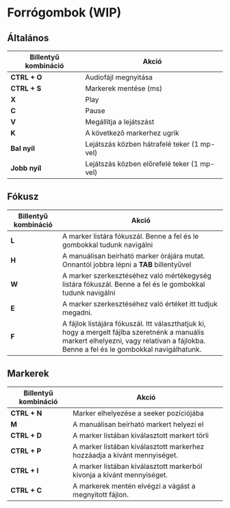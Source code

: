 # Forrógombok (WIP)

## Általános
| Billentyű kombináció  | Akció  |
| ------------ | ------------ |
| **CTRL + O** | Audiofájl megnyitása |
| **CTRL + S** | Markerek mentése (ms) |
| **X** | Play |
| **C** | Pause |
| **V** | Megállítja a lejátszást |
| **K** | A következő markerhez ugrik |
| **Bal nyíl** | Lejátszás közben hátrafelé teker (1 mp-vel) |
| **Jobb nyíl** | Lejátszás közben előrefelé teker (1 mp-vel) |

## Fókusz
| Billentyű kombináció  | Akció  |
| ------------ | ------------ |
| **L** | A marker listára fókuszál. Benne a fel és le gombokkal tudunk navigálni |
| **H** | A manuálisan beírható marker órájára mutat. Onnantól jobbra lépni a **TAB** billentyűvel |
| **W** | A marker szerkesztéséhez való mértékegység listára fókuszál. Benne a fel és le gombokkal tudunk navigálni |
| **E** | A marker szerkesztéséhez való értéket itt tudjuk megadni. |
| **F** | A fájlok listájára fókuszál. Itt választhatjuk ki, hogy a mergelt fájlba szeretnénk a manuális markert elhelyezni, vagy relatívan a fájlokba. Benne a fel és le gombokkal navigálhatunk. |

## Markerek
| Billentyű kombináció  | Akció  |
| ------------ | ------------ |
| **CTRL + N** | Marker elhelyezése a seeker pozíciójába |
| **M** | A manuálisan beírható markert helyezi el |
| **CTRL + D** | A marker listában kiválasztott markert törli |
| **CTRL + P** | A marker listában kiválasztott markerhez hozzáadja a kívánt mennyiséget. |
| **CTRL + I** | A marker listában kiválasztott markerból kivonja a kívánt mennyiséget. |
| **CTRL + C** | A markerek mentén elvégzi a vágást a megnyitott fájlon. |